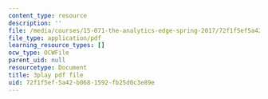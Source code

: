```yaml
---
content_type: resource
description: ''
file: /media/courses/15-071-the-analytics-edge-spring-2017/72f1f5ef5a42b0681592fb25d0c3e89e_S-UZTbRqjeo.pdf
file_type: application/pdf
learning_resource_types: []
ocw_type: OCWFile
parent_uid: null
resourcetype: Document
title: 3play pdf file
uid: 72f1f5ef-5a42-b068-1592-fb25d0c3e89e
---
```

